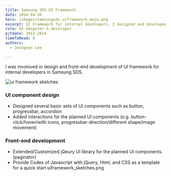 ```yaml
---
title: Samsung SDS UI Framework
date: 2014-04-30
hero: /images/samsungsds_uiframework_main.png
excerpt: UI Framework for internal developers. I designed and developed UI Components with samples and codes.
role: UI desginer & developer
pjtdate: 2012-2014
timeToRead: 8
authors:
  - Jeongeun Lee

---
```



I was involoved in design and front-end development of UI framework for internal developers in Samsung SDS.


 ![ui framework sketches](/images/uiframework_sketches.png)



### UI component design 
  - Designed several basic sets of UI components such as button, progressbar, accordion
  - Added interactions for the planned UI components (e.g. button-click/hover/with icons, progressbar-direction/different shape/image movement)
### Front-end development
- Extended/Customized jQeury UI library for the planned UI components. (paginator) 
- Provide Codes of Javascript with jQuery, Html, and CSS as a template for a quick start
uiframework_sketches.png